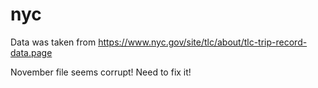 # nyc

Data was taken from https://www.nyc.gov/site/tlc/about/tlc-trip-record-data.page

November file seems corrupt! Need to fix it!
